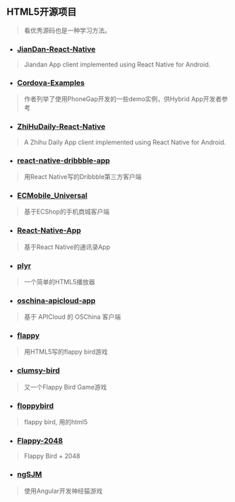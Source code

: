 ## HTML5开源项目
> 看优秀源码也是一种学习方法。

* ### [JianDan-React-Native](https://github.com/w4lle/JianDan-React-Native)
> Jiandan App client implemented using React Native for Android.

* ### [Cordova-Examples](https://github.com/cfjedimaster/Cordova-Examples)
> 作者列举了使用PhoneGap开发的一些demo实例，供Hybrid App开发者参考

* ### [ZhiHuDaily-React-Native](https://github.com/race604/ZhiHuDaily-React-Native)
> A Zhihu Daily App client implemented using React Native for Android.

* ### [react-native-dribbble-app](https://github.com/catalinmiron/react-native-dribbble-app)
> 用React Native写的Dribbble第三方客户端

* ### [ECMobile_Universal](https://github.com/GeekZooStudio/ECMobile_Universal)
> 基于ECShop的手机商城客户端

* ### [React-Native-App](https://git.oschina.net/vczero/React-Native-App)
> 基于React Native的通讯录App

* ### [plyr](https://github.com/Selz/plyr)
> 一个简单的HTML5播放器

* ### [oschina-apicloud-app](https://git.oschina.net/ThinkPHP/oschina-apicloud-app)
> 基于 APICloud 的 OSChina 客户端

* ### [flappy](https://github.com/hyspace/flappy)
> 用HTML5写的flappy bird游戏

* ### [clumsy-bird](https://github.com/ellisonleao/clumsy-bird)
> 又一个Flappy Bird Game游戏

* ### [floppybird](https://github.com/nebez/floppybird)
> flappy bird, 用的html5

* ### [Flappy-2048](https://github.com/hczhcz/Flappy-2048)
> Flappy Bird + 2048

* ### [ngSJM](https://github.com/yhaoao/ngSJM)
> 使用Angular开发神经猫游戏
